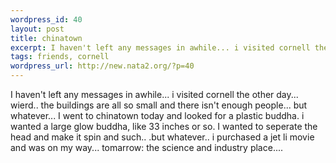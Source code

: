 ```yaml
--- 
wordpress_id: 40
layout: post
title: chinatown
excerpt: I haven't left any messages in awhile... i visited cornell the other day... wierd.. the buildings are all so small and there isn't enough people... but whatever... I went to chinatown today and looked for a plastic buddha. i wanted a large glow buddha, like 33 inches or so. I wanted to seperate the head and make it spin and such.. .but whatever.. i purchased a jet li movie and was on my way... ...
tags: friends, cornell
wordpress_url: http://new.nata2.org/?p=40
---
```

I haven't left any messages in awhile... i visited cornell the other day... wierd.. the buildings are all so small and there isn't enough people... but whatever... I went to chinatown today and looked for a plastic buddha. i wanted a large glow buddha, like 33 inches or so. I wanted to seperate the head and make it spin and such.. .but whatever.. i purchased a jet li movie and was on my way... tomarrow: the science and industry place....  
